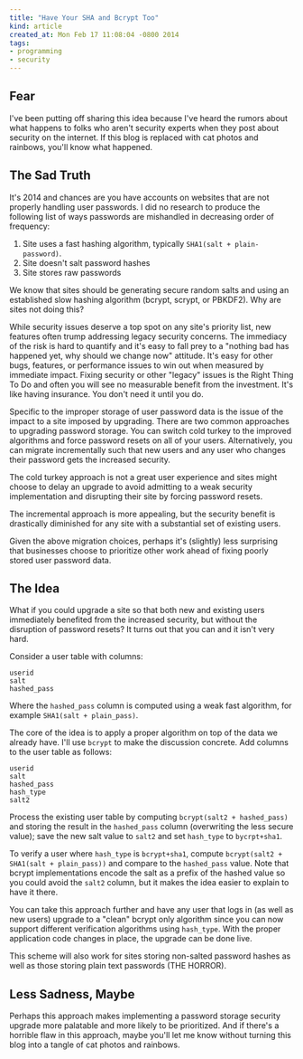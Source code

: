 ```yaml
--- 
title: "Have Your SHA and Bcrypt Too"
kind: article
created_at: Mon Feb 17 11:08:04 -0800 2014
tags:
- programming
- security
---
```


## Fear

I've been putting off sharing this idea because I've
heard the rumors about what happens to folks who aren't security
experts when they post about security on the internet. If this blog is
replaced with cat photos and rainbows, you'll know what happened.

## The Sad Truth

It's 2014 and chances are you have accounts on websites that are not
properly handling user passwords. I did no research to produce the
following list of ways passwords are mishandled in decreasing order of
frequency:

1. Site uses a fast hashing algorithm, typically `SHA1(salt + plain-password)`.
2. Site doesn't salt password hashes
3. Site stores raw passwords

We know that sites should be generating secure random salts and using
an established slow hashing algorithm (bcrypt, scrypt, or PBKDF2). Why
are sites not doing this?

While security issues deserve a top spot on any site's priority list,
new features often trump addressing legacy security concerns. The
immediacy of the risk is hard to quantify and it's easy to fall prey
to a "nothing bad has happened yet, why should we change now"
attitude. It's easy for other bugs, features, or performance issues to
win out when measured by immediate impact. Fixing security or other
"legacy" issues is the Right Thing To Do and often you will see no
measurable benefit from the investment. It's like having
insurance. You don't need it until you do.

Specific to the improper storage of user password data is the issue of
the impact to a site imposed by upgrading. There are two common
approaches to upgrading password storage. You can switch cold turkey
to the improved algorithms and force password resets on all of your
users. Alternatively, you can migrate incrementally such that new
users and any user who changes their password gets the increased
security.

The cold turkey approach is not a great user experience and sites
might choose to delay an upgrade to avoid admitting to a weak
security implementation and disrupting their site by forcing password
resets.

The incremental approach is more appealing, but the security benefit
is drastically diminished for any site with a substantial set of
existing users.

Given the above migration choices, perhaps it's (slightly) less
surprising that businesses choose to prioritize other work ahead of
fixing poorly stored user password data.

## The Idea

What if you could upgrade a site so that both new and existing users
immediately benefited from the increased security, but without the
disruption of password resets? It turns out that you can and it isn't
very hard.

Consider a user table with columns:

    userid
    salt
    hashed_pass

Where the `hashed_pass` column is computed using a weak fast
algorithm, for example `SHA1(salt + plain_pass)`.

The core of the idea is to apply a proper algorithm on top of the data
we already have. I'll use `bcrypt` to make the discussion
concrete. Add columns to the user table as follows:

    userid
    salt
    hashed_pass
    hash_type
    salt2
    
Process the existing user table by computing `bcrypt(salt2 +
hashed_pass)` and storing the result in the `hashed_pass` column
(overwriting the less secure value); save the new salt value to
`salt2` and set `hash_type` to `bycrpt+sha1`.

To verify a user where `hash_type` is `bcrypt+sha1`, compute
`bcrypt(salt2 + SHA1(salt + plain_pass))` and compare to the
`hashed_pass` value. Note that bcrypt implementations encode the salt
as a prefix of the hashed value so you could avoid the `salt2` column,
but it makes the idea easier to explain to have it there.

You can take this approach further and have any user that logs in (as
well as new users) upgrade to a "clean" bcrypt only algorithm since
you can now support different verification algorithms using
`hash_type`. With the proper application code changes in place, the
upgrade can be done live.

This scheme will also work for sites storing non-salted password
hashes as well as those storing plain text passwords (THE HORROR).

## Less Sadness, Maybe

Perhaps this approach makes implementing a password storage security
upgrade more palatable and more likely to be prioritized. And if
there's a horrible flaw in this approach, maybe you'll let me know
without turning this blog into a tangle of cat photos and rainbows.

